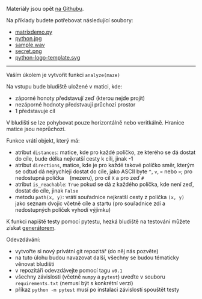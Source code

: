 Materiály jsou opět [na Githubu](https://github.com/cvut/MI-PYT/blob/master/tutorials/07-numpy/numpy-intro.ipynb).

Na příklady budete potřebovat následující soubory:


* [matrixdemo.py](https://raw.githubusercontent.com/cvut/MI-PYT/master/tutorials/07-numpy/matrixdemo.py)
* [python.jpg](https://raw.githubusercontent.com/cvut/MI-PYT/master/tutorials/07-numpy/python.jpg)
* [sample.wav](https://github.com/cvut/MI-PYT/raw/master/tutorials/07-numpy/sample.wav)
* [secret.png](https://raw.githubusercontent.com/cvut/MI-PYT/master/tutorials/07-numpy/secret.png)
* [python-logo-template.svg](https://raw.githubusercontent.com/cvut/MI-PYT/master/tutorials/07-numpy/python-logo-template.svg)

---

Vaším úkolem je vytvořit funkci `analyze(maze)`

Na vstupu bude bludiště uložené v matici, kde:

* záporné honoty představují zeď (kterou nejde projít)
* nezáporné hodnoty předstvaují průchozí prostor
* 1 představuje cíl

V bludišti se lze pohybovat pouze horizontálně nebo veritkálně. Hranice matice jsou neprůchozí.

Funkce vrátí objekt, který má:

* atribut `distances`: matice, kde pro každé políčko, ze kterého se dá dostat do cíle, bude délka nejkratší cesty k cíli, jinak -1
* atribut `directions`, matice, kde je pro každé takové políčko směr, kterým se odtud dá nejrychleji dostat do cíle, jako ASCII byte `^`, `v`, `<` nebo `>`; pro nedostupná políčka ` ` (mezeru), pro cíl `X` a pro zeď `#`
* atribut `is_reachable`: `True` pokud se dá z každého políčka, kde není zeď, dostat do cíle, jinak `False`
* metodu `path(x, y)`: vrátí souřadnice nejkratší cesty z políčka `(x, y)` jako seznam dvojic včetně cíle a startu (pro souřadnice zdí a nedostupných políček vyhodí výjimku)

K funkci napiště testy pomocí pytestu, hezká bludiště na testování můžete získat
[generátorem](https://en.wikipedia.org/wiki/Maze_generation_algorithm).

Odevzdávání:

* vytvořte si nový privátní git repozitář (do něj nás pozvěte)
* na tuto úlohu budou navazovat další, všechny se budou tématicky věnovat bludišti
* v repozitáři odevzdávejte pomocí tagu `v0.1`
* všechny závislosti (včetně `numpy` a `pytest`) uveďte v souboru `requirements.txt` (nemusí být s konkrétní verzí)
* příkaz `python -m pytest` musí po instalaci závislostí spouštět testy
